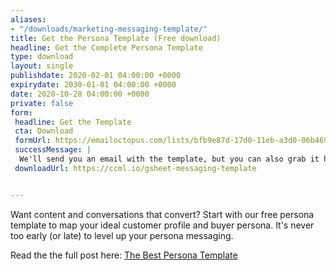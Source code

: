 ```yaml
---
aliases:
- "/downloads/marketing-messaging-template/"
title: Get the Persona Template (Free download)
headline: Get the Complete Persona Template 
type: download
layout: single
publishdate: 2020-02-01 04:00:00 +0000
expirydate: 2030-01-01 04:00:00 +0000
date: 2020-10-28 04:00:00 +0000
private: false
form:
 headline: Get the Template
 cta: Download
 formUrl: https://emailoctopus.com/lists/bfb9e87d-17d0-11eb-a3d0-06b4694bee2a/members/embedded/1.3s/add
 successMessage: |
  We'll send you an email with the template, but you can also grab it here:
 downloadUrl: https://ccml.io/gsheet-messaging-template


---
```

Want content and conversations that convert? Start with our free persona template to map your ideal customer profile and buyer persona. It's never too early (or late) to level up your persona messaging.

Read the the full post here: [The Best Persona Template](/blog/how-to-create-a-persona-template/)